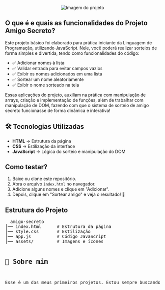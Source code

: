 <p align="center">
  <img src="https://github.com/user-attachments/assets/509a9353-7d8f-4004-8b9a-3a39d5436cd9" alt="Imagem do projeto">
</p>
<h2>O que é e quais as funcionalidades do Projeto Amigo Secreto?</h2>
<p> Este projeto básico foi elaborado para prática iniciante da Linguagem de Programação, utilizando JavaScript. Nele, você poderá realizar sorteios de forma simples e divertida, tendo como funcionalidades do código: </p>
<ul>
    <li>✅ Adicionar nomes à lista</li>
    <li>✅ Validar entrada para evitar campos vazios</li>
    <li>✅ Exibir os nomes adicionados em uma lista</li>
    <li>✅ Sortear um nome aleatoriamente</li>
    <li>✅ Exibir o nome sorteado na tela</li>
</ul>

<p> Essas aplicações do projeto, auxiliam na prática com manipulação de arrays, criação e implementação de funções, além de trabalhar com manipulação de DOM, fazendo com que o sistema de sorteio de amigo secreto funcionasse de forma dinâmica e interativa! </p>

<h2>🛠️ Tecnologias Utilizadas</h2>
<ul>
    <li><strong>HTML</strong> → Estrutura da página</li>
    <li><strong>CSS</strong> → Estilização da interface</li>
    <li><strong>JavaScript</strong> → Lógica do sorteio e manipulação do DOM</li>
</ul>

<h2> Como testar?</h2>
<ol>
    <li>Baixe ou clone este repositório.</li>
    <li>Abra o arquivo <code>index.html</code> no navegador.</li>
    <li>Adicione alguns nomes e clique em "Adicionar".</li>
    <li>Depois, clique em "Sortear amigo" e veja o resultado! 🎉</li>
</ol>

<h2> Estrutura do Projeto</h2>
<pre>  amigo-secreto
│── index.html      # Estrutura da página
│── style.css       # Estilização
│── app.js          # Código JavaScript
│── assets/         # Imagens e ícones

<h2>📜 Sobre mim</h2>
<p>Esse é um dos meus primeiros projetos. Estou sempre buscando aprender e pôr em práticas esses novos conhecimentos, pois acredito que é a melhor maneira de fixar o conteúdo! Se quiser ver mais projetos e acompanhar a evolução do meu conhecimento, continue acompanhando meu portfólio! 😊</p>
